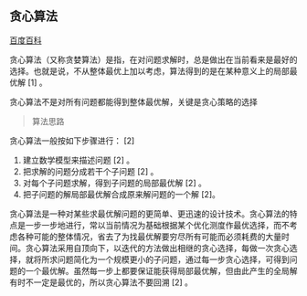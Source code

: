 ## 贪心算法

[ 百度百科 ](https://baike.baidu.com/item/%E8%B4%AA%E5%BF%83%E7%AE%97%E6%B3%95/5411800?fr=aladdin)

贪心算法（又称贪婪算法）是指，在对问题求解时，总是做出在当前看来是最好的选择。也就是说，不从整体最优上加以考虑，算法得到的是在某种意义上的局部最优解 [1]  。

贪心算法不是对所有问题都能得到整体最优解，关键是贪心策略的选择

> 算法思路

贪心算法一般按如下步骤进行： [2]

1. 建立数学模型来描述问题 [2]  。
2. 把求解的问题分成若干个子问题 [2]  。
3. 对每个子问题求解，得到子问题的局部最优解 [2]  。
4. 把子问题的解局部最优解合成原来解问题的一个解 [2]。

贪心算法是一种对某些求最优解问题的更简单、更迅速的设计技术。贪心算法的特点是一步一步地进行，常以当前情况为基础根据某个优化测度作最优选择，而不考虑各种可能的整体情况，省去了为找最优解要穷尽所有可能而必须耗费的大量时间。贪心算法采用自顶向下，以迭代的方法做出相继的贪心选择，每做一次贪心选择，就将所求问题简化为一个规模更小的子问题，通过每一步贪心选择，可得到问题的一个最优解。虽然每一步上都要保证能获得局部最优解，但由此产生的全局解有时不一定是最优的，所以贪心算法不要回溯 [2]
。